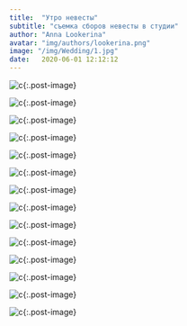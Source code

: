 ```yaml
---
title:  "Утро невесты"
subtitle: "съемка сборов невесты в студии"
author: "Anna Lookerina"
avatar: "img/authors/lookerina.png"
image: "/img/Wedding/1.jpg"
date:   2020-06-01 12:12:12
---
```

![c](./img/Wedding/1.jpg){:.post-image}

![c](./img/Wedding/2.jpg){:.post-image}

![c](./img/Wedding/3.jpg){:.post-image}

![c](./img/Wedding/4.jpg){:.post-image}

![c](./img/Wedding/5.jpg){:.post-image}

![c](./img/Wedding/6.jpg){:.post-image}

![c](./img/Wedding/7.jpg){:.post-image}

![c](./img/Wedding/8.jpg){:.post-image}

![c](./img/Wedding/9.jpg){:.post-image}

![c](./img/Wedding/10.jpg){:.post-image}

![c](./img/Wedding/11.jpg){:.post-image}

![c](./img/Wedding/12.jpg){:.post-image}

![c](./img/Wedding/13.jpg){:.post-image}

![c](./img/Wedding/14.jpg){:.post-image}
